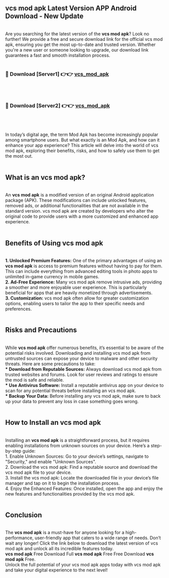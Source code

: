 ## vcs mod apk Latest Version APP Android Download - New Update
<br>
Are you searching for the latest version of the <strong>vcs mod apk</strong>? Look no further! We provide a free and secure download link for the official vcs mod apk, ensuring you get the most up-to-date and trusted version. Whether you're a new user or someone looking to upgrade, our download link guarantees a fast and smooth installation process.
<br>
<br>
<h3>🔴 Download [Server1] 👉👉 <a href="https://modyolo.store/vcs+mod+apk">vcs_mod_apk</a></h3><br>
<br>
<h3>🔴 Download [Server2] 👉👉 <a href="https://modyolo.store/vcs+mod+apk">vcs_mod_apk</a></h3><br>
<br>
<br>
In today’s digital age, the term Mod Apk has become increasingly popular among smartphone users. But what exactly is an Mod Apk, and how can it enhance your app experience? This article will delve into the world of vcs mod apk, exploring their benefits, risks, and how to safely use them to get the most out.
<br>
<br>
<h2>What is an vcs mod apk?</h2>
<br>
An <strong>vcs mod apk</strong> is a modified version of an original Android application package (APK). These modifications can include unlocked features, removed ads, or additional functionalities that are not available in the standard version. vcs mod apk are created by developers who alter the original code to provide users with a more customized and enhanced app experience.
<br>
<br>
<h2>Benefits of Using vcs mod apk</h2>
<br>
<strong> 1. Unlocked Premium Features:</strong> One of the primary advantages of using an <strong>vcs mod apk</strong> is access to premium features without having to pay for them. This can include everything from advanced editing tools in photo apps to unlimited in-game currency in mobile games.
<br>
<strong> 2. Ad-Free Experience:</strong> Many vcs mod apk remove intrusive ads, providing a smoother and more enjoyable user experience. This is particularly beneficial for apps that are heavily monetized through advertisements.
<br>
<strong> 3. Customization:</strong> vcs mod apk often allow for greater customization options, enabling users to tailor the app to their specific needs and preferences.
<br>
<br>
<h2>Risks and Precautions</h2>
<br>
While <strong>vcs mod apk</strong> offer numerous benefits, it’s essential to be aware of the potential risks involved. Downloading and installing vcs mod apk from untrusted sources can expose your device to malware and other security threats. Here are some precautions to take:
<br>
<strong> * Download from Reputable Sources:</strong> Always download vcs mod apk from trusted websites and forums. Look for user reviews and ratings to ensure the mod is safe and reliable.
<br>
<strong> * Use Antivirus Software:</strong> Install a reputable antivirus app on your device to scan for any potential threats before installing an vcs mod apk.
<br>
<strong> * Backup Your Data:</strong> Before installing any vcs mod apk, make sure to back up your data to prevent any loss in case something goes wrong.
<br>
<br>
<h2>How to Install an vcs mod apk</h2>
<br>
Installing an <strong>vcs mod apk</strong> is a straightforward process, but it requires enabling installations from unknown sources on your device. Here’s a step-by-step guide:
<br>
 1. Enable Unknown Sources: Go to your device’s settings, navigate to "Security," and enable "Unknown Sources".
<br>
 2. Download the vcs mod apk: Find a reputable source and download the vcs mod apk file to your device.
<br>
 3. Install the vcs mod apk: Locate the downloaded file in your device’s file manager and tap on it to begin the installation process.
<br>
 4. Enjoy the Enhanced Features: Once installed, open the app and enjoy the new features and functionalities provided by the vcs mod apk.
<br>
<br>
<h2><strong>Conclusion</strong></h2>
<br>
The <strong>vcs mod apk</strong> is a must-have for anyone looking for a high-performance, user-friendly app that caters to a wide range of needs. Don’t wait any longer! Click the link below to download the latest version of vcs mod apk and unlock all its incredible features today.
<br>
<strong>vcs mod apk</strong> Free Download Full <strong>vcs mod apk</strong> Free Free Download <strong>vcs mod apk</strong> Free.
<br>
Unlock the full potential of your vcs mod apk apps today with vcs mod apk and take your digital experience to the next level!